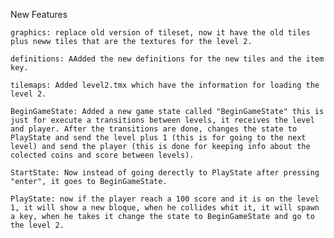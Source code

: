 New Features

    graphics: replace old version of tileset, now it have the old tiles plus neww tiles that are the textures for the level 2.

    definitions: AAdded the new definitions for the new tiles and the item key.

    tilemaps: Added level2.tmx which have the information for loading the level 2.

    BeginGameState: Added a new game state called "BeginGameState" this is just for execute a transitions between levels, it receives the level and player. After the transitions are done, changes the state to PlayState and send the level plus 1 (this is for going to the next level) and send the player (this is done for keeping info about the colected coins and score between levels).

    StartState: Now instead of going derectly to PlayState after pressing "enter", it goes to BeginGameState. 

    PlayState: now if the player reach a 100 score and it is on the level 1, it will show a new bloque, when he collides whit it, it will spawn a key, when he takes it change the state to BeginGameState and go to the level 2.